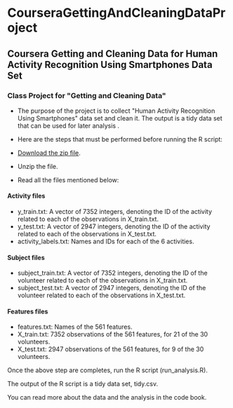 # CourseraGettingAndCleaningDataProject
## Coursera Getting and Cleaning Data for Human Activity Recognition Using Smartphones Data Set 
### Class Project for "Getting and Cleaning Data"

* The purpose of the project is to collect "Human Activity Recognition Using Smartphones" data set and clean it. The output is a tidy data set that can be used for later analysis .

* Here are the steps that must be performed before running the R script:

* [Download the zip file](https://d396qusza40orc.cloudfront.net/getdata%2Fprojectfiles%2FUCI%20HAR%20Dataset.zip).
* Unzip the file.

* Read all the files mentioned below:

#### Activity files
* y_train.txt: A vector of 7352 integers, denoting the ID of the activity related to each of the observations in X_train.txt.
* y_test.txt: A vector of 2947 integers, denoting the ID of the activity related to each of the observations in X_test.txt.
* activity_labels.txt: Names and IDs for each of the 6 activities.

#### Subject files
* subject_train.txt: A vector of 7352 integers, denoting the ID of the volunteer related to each of the observations in X_train.txt.
* subject_test.txt: A vector of 2947 integers, denoting the ID of the volunteer related to each of the observations in X_test.txt.

#### Features files
* features.txt: Names of the 561 features.
* X_train.txt: 7352 observations of the 561 features, for 21 of the 30 volunteers.
* X_test.txt: 2947 observations of the 561 features, for 9 of the 30 volunteers.


Once the above step are completes, run the R script (run_analysis.R). 

The output of the R script is a tidy data set, tidy.csv.

You can read more about the data and the analysis in the code book.

